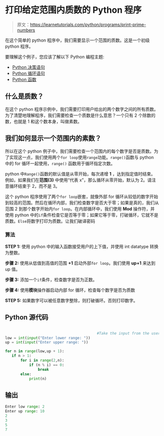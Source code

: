 # 打印给定范围内质数的 Python 程序

> 原文：<https://learnetutorials.com/python/programs/print-prime-numbers>

在这个简单的 python 程序中，我们需要显示一个范围的质数。这是一个初级 python 程序。

要理解这个例子，您应该了解以下 Python 编程主题:

*   [Python 决策语句](../../python/decision-making-statements "Python condition statements")
*   [Python 循环语句](../../python/python-loop-tutorials "python loop statements")
*   [Python 函数](../../python/python-functions-tutorials "Python Functions")

## 什么是质数？

在这个 python 程序示例中，我们需要打印用户给出的两个数字之间的所有质数。为了清楚地理解程序，我们需要检查一个质数是什么意思？一个只有 2 个除数的数，也就是 1 和这个数本身，叫做素数。

## 我们如何显示一个范围内的素数？

所以在这个 python 例子中，我们需要检查一个范围内的每个数字是否是质数。为了实现这一点，我们使用两个`for loop`使用`range`功能。`range()`函数与 python 中的 for 循环一起使用，`range()` 函数用于循环指定次数。

python 中`Range()`函数的默认值是从零开始，每次递增 **1** ，达到指定值时结束。例如，如果我们在**范围(3)** 中使用“代表 x”，那么循环从零开始，默认为 2。请注意循环结束于 2，而不是 3。

这个 python 程序使用了两个`for loop`嵌套，就像外部 for 循环从较低的数字开始到较高的范围。然后在循环内部，我们检查数字是否大于零；如果是真的，我们从范围 2 到那个数字开始内`for loop`。在内部循环中，我们使用 **Mod** 操作符，并使用 python 中的`if`条件检查它是否等于零；如果它等于零，打破循环，它就不是质数。`Else`将数字打印为质数。让我们破译密码

### 算法

**STEP 1:** 使用 python 中的输入函数接受用户的上下值，并使用 int datatype 转换为整数。

**步骤 2:** 使用从低值到高值的范围 **+1** 启动外部`for loop`。我们使用 **up+1** 来达到 up 值。

**步骤 3:** 添加一个`if`条件，检查数字是否为正数。

**步骤 4:** 使用**模块**操作器启动内部 for 循环，检查每个数字是否为质数

**STEP 5:** 如果数字可以被任意数字整除，则打破循环。否则打印数字。

## Python 源代码

```py

                                          #Take the input from the user:   
low = int(input("Enter lower range: "))  
up = int(input("Enter upper range: "))  

for n in range(low,up + 1):  
   if n > 1:  
       for i in range(2,n):  
           if (n % i) == 0:  
               break  
       else:  
           print(n) 

```

## 输出

```py
Enter low range: 2
Enter up range: 10
2
3
5
7 
```